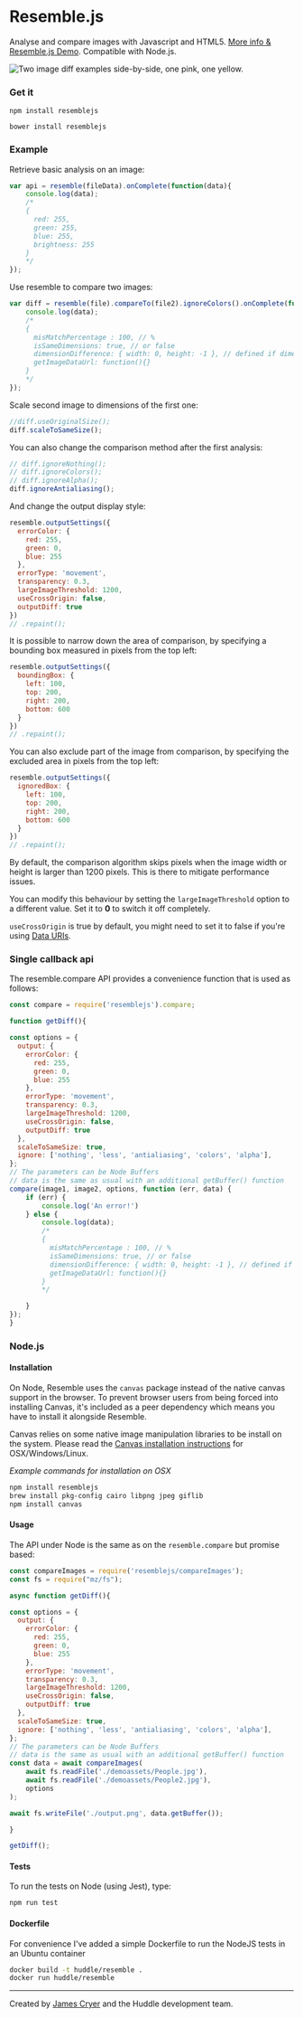 Resemble.js
==========

Analyse and compare images with Javascript and HTML5. [More info & Resemble.js Demo](http://huddleeng.github.io/Resemble.js/). Compatible with Node.js.

![Two image diff examples side-by-side, one pink, one yellow.](https://raw.github.com/HuddleEng/Resemble.js/master/demoassets/readmeimage.jpg "Visual image comparison")

### Get it

`npm install resemblejs`

`bower install resemblejs`

### Example

Retrieve basic analysis on an image:

```javascript
var api = resemble(fileData).onComplete(function(data){
	console.log(data);
	/*
	{
	  red: 255,
	  green: 255,
	  blue: 255,
	  brightness: 255
	}
	*/
});
```

Use resemble to compare two images:

```javascript
var diff = resemble(file).compareTo(file2).ignoreColors().onComplete(function(data){
	console.log(data);
	/*
	{
	  misMatchPercentage : 100, // %
	  isSameDimensions: true, // or false
	  dimensionDifference: { width: 0, height: -1 }, // defined if dimensions are not the same
	  getImageDataUrl: function(){}
	}
	*/
});
```

Scale second image to dimensions of the first one:
```javascript
//diff.useOriginalSize();
diff.scaleToSameSize();
```

You can also change the comparison method after the first analysis:

```javascript
// diff.ignoreNothing();
// diff.ignoreColors();
// diff.ignoreAlpha();
diff.ignoreAntialiasing();
```


And change the output display style:

```javascript
resemble.outputSettings({
  errorColor: {
    red: 255,
    green: 0,
    blue: 255
  },
  errorType: 'movement',
  transparency: 0.3,
  largeImageThreshold: 1200,
  useCrossOrigin: false,
  outputDiff: true
})
// .repaint();
```

It is possible to narrow down the area of comparison, by specifying a bounding box measured in pixels from the top left:

```javascript
resemble.outputSettings({
  boundingBox: {
    left: 100,
    top: 200,
    right: 200,
    bottom: 600
  }
})
// .repaint();
```

You can also exclude part of the image from comparison, by specifying the excluded area in pixels from the top left:

```javascript
resemble.outputSettings({
  ignoredBox: {
    left: 100,
    top: 200,
    right: 200,
    bottom: 600
  }
})
// .repaint();
```

By default, the comparison algorithm skips pixels when the image width or height is larger than 1200 pixels. This is there to mitigate performance issues.

You can modify this behaviour by setting the `largeImageThreshold` option to a different value. Set it to **0** to switch it off completely.

`useCrossOrigin` is true by default, you might need to set it to false if you're using [Data URIs](https://developer.mozilla.org/en-US/docs/Web/HTTP/Basics_of_HTTP/Data_URIs).

### Single callback api

The resemble.compare API provides a convenience function that is used as follows:

``` js
const compare = require('resemblejs').compare;

function getDiff(){

const options = {
  output: {
    errorColor: {
      red: 255,
      green: 0,
      blue: 255
    },
    errorType: 'movement',
    transparency: 0.3,
    largeImageThreshold: 1200,
    useCrossOrigin: false,
    outputDiff: true
  },
  scaleToSameSize: true,
  ignore: ['nothing', 'less', 'antialiasing', 'colors', 'alpha'],
};
// The parameters can be Node Buffers
// data is the same as usual with an additional getBuffer() function
compare(image1, image2, options, function (err, data) {
	if (err) {
		console.log('An error!')
	} else {
		console.log(data);
		/*
		{
		  misMatchPercentage : 100, // %
		  isSameDimensions: true, // or false
		  dimensionDifference: { width: 0, height: -1 }, // defined if dimensions are not the same
		  getImageDataUrl: function(){}
		}
		*/

	}
});
}
```

### Node.js

#### Installation

On Node, Resemble uses the `canvas` package instead of the native canvas support in the browser. To prevent browser users from being forced into installing Canvas, it's included as a peer dependency which means you have to install it alongside Resemble.

Canvas relies on some native image manipulation libraries to be install on the system. Please read the [Canvas installation instructions](https://www.npmjs.com/package/canvas) for OSX/Windows/Linux.

*Example commands for installation on OSX*

``` bash
npm install resemblejs
brew install pkg-config cairo libpng jpeg giflib
npm install canvas
```

#### Usage

The API under Node is the same as on the `resemble.compare` but promise based:

``` js
const compareImages = require('resemblejs/compareImages');
const fs = require("mz/fs");

async function getDiff(){

const options = {
  output: {
    errorColor: {
      red: 255,
      green: 0,
      blue: 255
    },
    errorType: 'movement',
    transparency: 0.3,
    largeImageThreshold: 1200,
    useCrossOrigin: false,
    outputDiff: true
  },
  scaleToSameSize: true,
  ignore: ['nothing', 'less', 'antialiasing', 'colors', 'alpha'],
};
// The parameters can be Node Buffers
// data is the same as usual with an additional getBuffer() function
const data = await compareImages(
	await fs.readFile('./demoassets/People.jpg'),
	await fs.readFile('./demoassets/People2.jpg'),
	options
);

await fs.writeFile('./output.png', data.getBuffer());

}

getDiff();

```

#### Tests

To run the tests on Node (using Jest), type:

``` bash
npm run test
```

#### Dockerfile

For convenience I've added a simple Dockerfile to run the NodeJS tests in an Ubuntu container  

``` bash
docker build -t huddle/resemble .
docker run huddle/resemble
```



--------------------------------------

Created by [James Cryer](http://github.com/jamescryer) and the Huddle development team.
